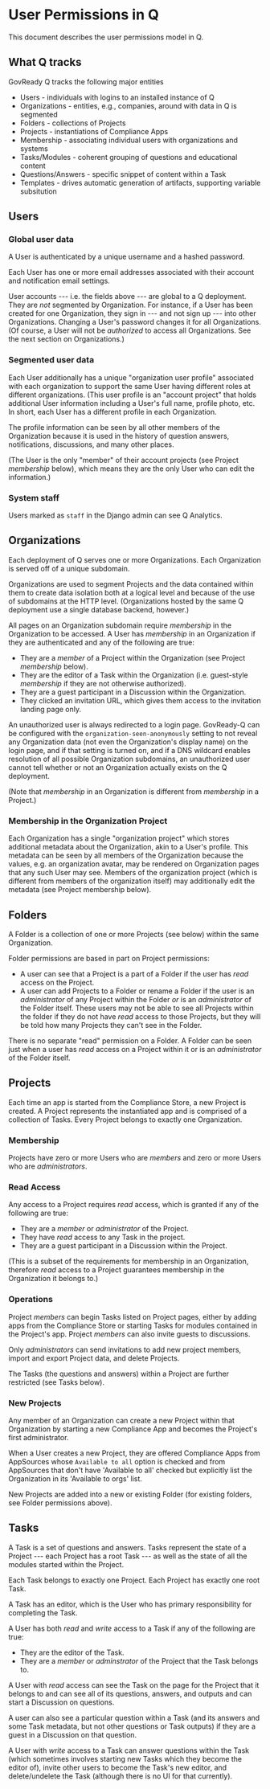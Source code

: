 User Permissions in Q
=====================

This document describes the user permissions model in Q.

What Q tracks
-------------
GovReady Q tracks the following major entities

* Users - individuals with logins to an installed instance of Q
* Organizations - entities, e.g., companies, around with data in Q is segmented
* Folders - collections of Projects
* Projects - instantiations of Compliance Apps
* Membership - associating individual users with organizations and systems
* Tasks/Modules - coherent grouping of questions and educational content
* Questions/Answers - specific snippet of content within a Task
* Templates - drives automatic generation of artifacts, supporting variable subsitution

Users
-----

### Global user data

A User is authenticated by a unique username and a hashed password.

Each User has one or more email addresses associated with their account and notification email settings.

User accounts --- i.e. the fields above --- are global to a Q deployment. They are _not_ segmented by Organization. For instance, if a User has been created for one Organization, they sign in --- and not sign up --- into other Organizations. Changing a User's password changes it for all Organizations. (Of course, a User will not be _authorized_ to access all Organizations. See the next section on Organizations.)

### Segmented user data

Each User additionally has a unique "organization user profile" associated with each organization to support the same User having different roles at different organizations. (This user profile is an "account project" that holds additional User information including a User's full name, profile photo, etc. In short, each User has a different profile in each Organization.

The profile information can be seen by all other members of the Organization because it is used in the history of question answers, notifications, discussions, and many other places. 

(The User is the only "member" of their account projects (see Project *membership* below), which means they are the only User who can edit the information.)

### System staff

Users marked as `staff` in the Django admin can see Q Analytics.

Organizations
-------------

Each deployment of Q serves one or more Organizations. Each Organization is served off of a unique subdomain.

Organizations are used to segment Projects and the data contained within them to create data isolation both at a logical level and because of the use of subdomains at the HTTP level. (Organizations hosted by the same Q deployment use a single database backend, however.)

All pages on an Organization subdomain require *membership* in the Organization to be accessed. A User has *membership* in an Organization if they are authenticated and any of the following are true:

* They are a _member_ of a Project within the Organization (see Project *membership* below).
* They are the editor of a Task within the Organization (i.e. guest-style *membership* if they are not otherwise authorized).
* They are a guest participant in a Discussion within the Organization.
* They clicked an invitation URL, which gives them access to the invitation landing page only.

An unauthorized user is always redirected to a login page. GovReady-Q can be configured with the `organization-seen-anonymously` setting to not reveal any Organization data (not even the Organization's display name) on the login page, and if that setting is turned on, and if a DNS wildcard enables resolution of all possible Organization subdomains, an unauthorized user cannot tell whether or not an Organization actually exists on the Q deployment.

(Note that *membership* in an Organization is different from *membership* in a Project.)

### Membership in the Organization Project

Each Organization has a single "organization project" which stores additional metadata about the Organization, akin to a User's profile. This metadata can be seen by all members of the Organization because the values, e.g. an organization avatar, may be rendered on Organization pages that any such User may see. Members of the organization project (which is different from members of the organization itself) may additionally edit the metadata (see Project membership below).

Folders
-------

A Folder is a collection of one or more Projects (see below) within the same Organization.

Folder permissions are based in part on Project permissions:

* A user can see that a Project is a part of a Folder if the user has *read* access on the Project.
* A user can add Projects to a Folder or rename a Folder if the user is an _administrator_ of any Project within the Folder *or* is an _administrator_ of the Folder itself. These users may not be able to see all Projects within the folder if they do not have *read* access to those Projects, but they will be told how many Projects they can't see in the Folder.

There is no separate "read" permission on a Folder. A Folder can be seen just when a user has *read* access on a Project within it or is an _administrator_ of the Folder itself.

Projects
--------

Each time an app is started from the Compliance Store, a new Project is created. A Project represents the instantiated app and is comprised of a collection of Tasks. Every Project belongs to exactly one Organization.

### Membership

Projects have zero or more Users who are *members* and zero or more Users who are *administrators*.

### Read Access

Any access to a Project requires *read* access, which is granted if any of the following are true:

* They are a _member_ or _administrator_ of the Project.
* They have *read* access to any Task in the project.
* They are a guest participant in a Discussion within the Project.

(This is a subset of the requirements for membership in an Organization, therefore *read* access to a Project guarantees membership in the Organization it belongs to.)

### Operations

Project _members_ can begin Tasks listed on Project pages, either by adding apps from the Compliance Store or starting Tasks for modules contained in the Project's app. Project _members_ can also invite guests to discussions.

Only _administrators_ can send invitations to add new project members, import and export Project data, and delete Projects.

The Tasks (the questions and answers) within a Project are further restricted (see Tasks below).

### New Projects

Any member of an Organization can create a new Project within that Organization by starting a new Compliance App and becomes the Project's first administrator.

When a User creates a new Project, they are offered Compliance Apps from AppSources whose `Available to all` option is checked and from AppSources that don't have 'Available to all' checked but explicitly list the Organization in its 'Available to orgs' list.

New Projects are added into a new or existing Folder (for existing folders, see Folder permissions above).

Tasks
-----

A Task is a set of questions and answers. Tasks represent the state of a Project --- each Project has a root Task --- as well as the state of all the modules started within the Project.

Each Task belongs to exactly one Project. Each Project has exactly one root Task.

A Task has an editor, which is the User who has primary responsibility for completing the Task.

A User has both *read* and *write* access to a Task if any of the following are true:

* They are the editor of the Task.
* They are a _member_ or _adminstrator_ of the Project that the Task belongs to.

A User with *read* access can see the Task on the page for the Project that it belongs to and can see all of its questions, answers, and outputs and can start a Discussion on questions.

A user can also see a particular question within a Task (and its answers and some Task metadata, but not other questions or Task outputs) if they are a guest in a Discussion on that question.

A User with *write* access to a Task can answer questions within the Task (which sometimes involves starting new Tasks which they become the editor of), invite other users to become the Task's new editor, and delete/undelete the Task (although there is no UI for that currently).

